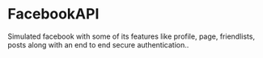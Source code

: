 # FacebookAPI

Simulated facebook with some of its features like profile, page, friendlists, posts along with an end to end secure authentication..
